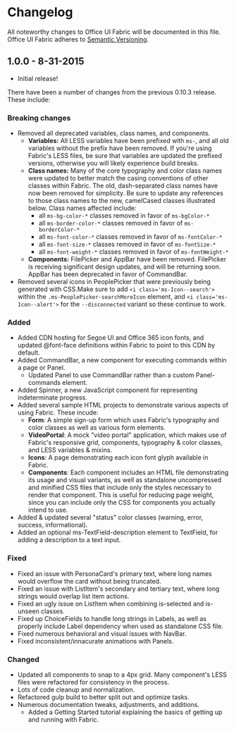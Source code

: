 # Changelog

All noteworthy changes to Office UI Fabric will be documented in this file. Office UI Fabric adheres to [Semantic Versioning](http://semver.org/).

## 1.0.0 - 8-31-2015

- Initial release!

There have been a number of changes from the previous 0.10.3 release. These include:

### Breaking changes
  - Removed all deprecated variables, class names, and components.
    - **Variables:** All LESS variables have been prefixed with `ms-`, and all old variables without the prefix have been removed. If you're using Fabric's LESS files, be sure that variables are updated the prefixed versions, otherwise you will likely experience build breaks.
    - **Class names:** Many of the core typography and color class names were updated to better match the casing conventions of other classes within Fabric. The old, dash-separated class names have now been removed for simplicity. Be sure to update any references to those class names to the new, camelCased classes illustrated below. Class names affected include:
      - all `ms-bg-color-*` classes removed in favor of `ms-bgColor-*`
      - all `ms-border-color-*` classes removed in favor of `ms-borderColor-*`
      - all `ms-font-color-*` classes removed in favor of `ms-fontColor-*`
      - all `ms-font-size-*` classes removed in favor of `ms-fontSize-*`
      - all `ms-font-weight-*` classes removed in favor of `ms-fontWeight-*`
    - **Components:** FilePicker and AppBar have been removed. FilePicker is receiving significant design updates, and will be returning soon. AppBar has been deprecated in favor of CommandBar.
  - Removed several icons in PeoplePicker that were previously being generated with CSS.Make sure to add `<i class='ms-Icon--search'>` within the `.ms-PeoplePicker-searchMoreIcon` element, and `<i class='ms-Icon--alert'>` for the `--disconnected` variant so these continue to work.

### Added
  - Added CDN hosting for Segoe UI and Office 365 icon fonts, and updated @font-face definitions within Fabric to point to this CDN by default.
  - Added CommandBar, a new component for executing commands within a page or Panel.
    - Updated Panel to use CommandBar rather than a custom Panel-commands element.
  - Added Spinner, a new JavaScript component for representing indeterminate progress.
  - Added several sample HTML projects to demonstrate various aspects of using Fabric. These incude:
    - **Form**: A simple sign-up form which uses Fabric's typography and color classes as well as various form elements.
    - **VideoPortal**: A mock "video portal" application, which makes use of Fabric's responsive grid, components, typography & color classes, and LESS variables & mixins.
    - **Icons**: A page demonstrating each icon font glyph available in Fabric.
    - **Components**: Each component includes an HTML file demonstrating its usage and visual variants, as well as standalone uncompressed and minified CSS files that include only the styles necessary to render that component. This is useful for reducing page weight, since you can include only the CSS for components you actually intend to use.
  - Added & updated several "status" color classes (warning, error, success, informational).
  - Added an optional ms-TextField-description element to TextField, for adding a description to a text input.

### Fixed
  - Fixed an issue with PersonaCard's primary text, where long names would overflow the card without being truncated.
  - Fixed an issue with ListItem's secondary and tertiary text, where long strings would overlap list item actions.
  - Fixed an ugly issue on ListItem when combining is-selected and is-unseen classes.
  - Fixed up ChoiceFields to handle long strings in Labels, as well as properly include Label dependency when used as standalone CSS file.
  - Fixed numerous behavioral and visual issues with NavBar.
  - Fixed inconsistent/innacurate animations with Panels.
  
### Changed
  - Updated all components to snap to a 4px grid. Many component's LESS files were refactored for consistency in the process.
  - Lots of code cleanup and normalization.
  - Refactored gulp build to better split out and optimize tasks.
  - Numerous documentation tweaks, adjustments, and additions.
    - Added a Getting Started tutorial explaining the basics of getting up and running with Fabric.
